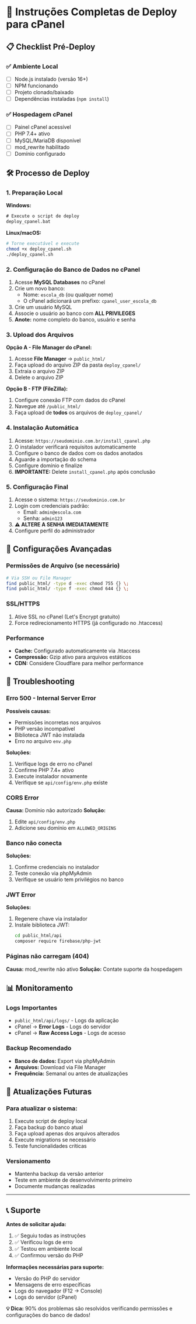 # 🚀 Instruções Completas de Deploy para cPanel

## 📋 Checklist Pré-Deploy

### ✅ Ambiente Local
- [ ] Node.js instalado (versão 16+)
- [ ] NPM funcionando
- [ ] Projeto clonado/baixado
- [ ] Dependências instaladas (`npm install`)

### ✅ Hospedagem cPanel
- [ ] Painel cPanel acessível
- [ ] PHP 7.4+ ativo
- [ ] MySQL/MariaDB disponível
- [ ] mod_rewrite habilitado
- [ ] Domínio configurado

## 🛠️ Processo de Deploy

### 1. Preparação Local

**Windows:**
```cmd
# Execute o script de deploy
deploy_cpanel.bat
```

**Linux/macOS:**
```bash
# Torne executável e execute
chmod +x deploy_cpanel.sh
./deploy_cpanel.sh
```

### 2. Configuração do Banco de Dados no cPanel

1. Acesse **MySQL Databases** no cPanel
2. Crie um novo banco:
   - Nome: `escola_db` (ou qualquer nome)
   - O cPanel adicionará um prefixo: `cpanel_user_escola_db`
3. Crie um usuário MySQL
4. Associe o usuário ao banco com **ALL PRIVILEGES**
5. **Anote:** nome completo do banco, usuário e senha

### 3. Upload dos Arquivos

**Opção A - File Manager do cPanel:**
1. Acesse **File Manager** → `public_html/`
2. Faça upload do arquivo ZIP da pasta `deploy_cpanel/`
3. Extraia o arquivo ZIP
4. Delete o arquivo ZIP

**Opção B - FTP (FileZilla):**
1. Configure conexão FTP com dados do cPanel
2. Navegue até `/public_html/`
3. Faça upload de **todos** os arquivos de `deploy_cpanel/`

### 4. Instalação Automática

1. Acesse: `https://seudominio.com.br/install_cpanel.php`
2. O instalador verificará requisitos automaticamente
3. Configure o banco de dados com os dados anotados
4. Aguarde a importação do schema
5. Configure domínio e finalize
6. **IMPORTANTE:** Delete `install_cpanel.php` após conclusão

### 5. Configuração Final

1. Acesse o sistema: `https://seudominio.com.br`
2. Login com credenciais padrão:
   - Email: `admin@escola.com`
   - Senha: `admin123`
3. **⚠️ ALTERE A SENHA IMEDIATAMENTE**
4. Configure perfil do administrador

## 🔧 Configurações Avançadas

### Permissões de Arquivo (se necessário)
```bash
# Via SSH ou File Manager
find public_html/ -type d -exec chmod 755 {} \;
find public_html/ -type f -exec chmod 644 {} \;
```

### SSL/HTTPS
1. Ative SSL no cPanel (Let's Encrypt gratuito)
2. Force redirecionamento HTTPS (já configurado no .htaccess)

### Performance
- **Cache:** Configurado automaticamente via .htaccess
- **Compressão:** Gzip ativo para arquivos estáticos
- **CDN:** Considere Cloudflare para melhor performance

## 🚨 Troubleshooting

### Erro 500 - Internal Server Error
**Possíveis causas:**
- Permissões incorretas nos arquivos
- PHP versão incompatível
- Biblioteca JWT não instalada
- Erro no arquivo `env.php`

**Soluções:**
1. Verifique logs de erro no cPanel
2. Confirme PHP 7.4+ ativo
3. Execute instalador novamente
4. Verifique se `api/config/env.php` existe

### CORS Error
**Causa:** Domínio não autorizado
**Solução:** 
1. Edite `api/config/env.php`
2. Adicione seu domínio em `ALLOWED_ORIGINS`

### Banco não conecta
**Soluções:**
1. Confirme credenciais no instalador
2. Teste conexão via phpMyAdmin
3. Verifique se usuário tem privilégios no banco

### JWT Error
**Soluções:**
1. Regenere chave via instalador
2. Instale biblioteca JWT:
   ```bash
   cd public_html/api
   composer require firebase/php-jwt
   ```

### Páginas não carregam (404)
**Causa:** mod_rewrite não ativo
**Solução:** Contate suporte da hospedagem

## 📊 Monitoramento

### Logs Importantes
- `public_html/api/logs/` - Logs da aplicação
- cPanel → **Error Logs** - Logs do servidor
- cPanel → **Raw Access Logs** - Logs de acesso

### Backup Recomendado
- **Banco de dados:** Export via phpMyAdmin
- **Arquivos:** Download via File Manager
- **Frequência:** Semanal ou antes de atualizações

## 🔄 Atualizações Futuras

### Para atualizar o sistema:
1. Execute script de deploy local
2. Faça backup do banco atual
3. Faça upload apenas dos arquivos alterados
4. Execute migrations se necessário
5. Teste funcionalidades críticas

### Versionamento
- Mantenha backup da versão anterior
- Teste em ambiente de desenvolvimento primeiro
- Documente mudanças realizadas

---

## 📞 Suporte

**Antes de solicitar ajuda:**
1. ✅ Seguiu todas as instruções
2. ✅ Verificou logs de erro
3. ✅ Testou em ambiente local
4. ✅ Confirmou versão do PHP

**Informações necessárias para suporte:**
- Versão do PHP do servidor
- Mensagens de erro específicas
- Logs do navegador (F12 → Console)
- Logs do servidor (cPanel)

**💡 Dica:** 90% dos problemas são resolvidos verificando permissões e configurações do banco de dados!